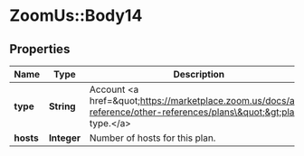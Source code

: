 # ZoomUs::Body14

## Properties
Name | Type | Description | Notes
------------ | ------------- | ------------- | -------------
**type** | **String** | Account &lt;a href&#x3D;\&quot;https://marketplace.zoom.us/docs/api-reference/other-references/plans\&quot;&gt;plan type.&lt;/a&gt; | 
**hosts** | **Integer** | Number of hosts for this plan. | 


